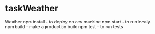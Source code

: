 # taskWeather
Weather
npm install - to deploy on dev machine
npm start - to run localy
npm build - make a production build
npm test - to run tests
